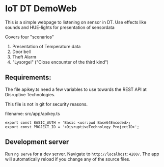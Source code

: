 # IoT DT DemoWeb
This is a simple webpage to listening on sensor in DT.
Use effects like sounds and HUE-lights for presentation of sensordata

Covers four "scenarios"
1) Presentation of Temperature data
2) Door bell
3) Theft Alarm
4) "Lysorgel" ("Close encounter of the third kind")

## Requirements:
The file apikey.ts need a few variables to use towards the REST API at Disruptive Technologies.

This file is not in git for security reasons.

filename: src/app/apikey.ts
```
export const BASIC_AUTH = 'Basic <usr:pwd Base64Encoded>;
export const PROJECT_ID = '<DisruptiveTechnology ProjectID>';
```

## Development server
Run `ng serve` for a dev server. Navigate to `http://localhost:4200/`. The app will automatically reload if you change any of the source files.




